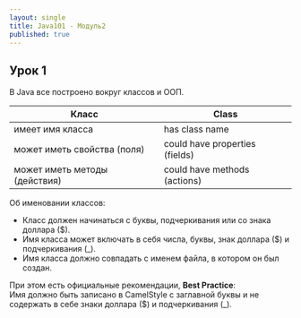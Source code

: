 ```yaml
---
layout: single
title: Java101 - Модуль2
published: true
---
```

## Урок 1

В Java все построено вокруг классов и ООП.

| Класс							|Class							|
| ----------------------------- | ----------------------------- |
| имеет имя класса				|has class name					|
| может иметь свойства (поля)	|could have properties (fields)	|
| может иметь методы (действия)	|could have methods (actions)	|

Об именовании классов:  
- Класс должен начинаться с буквы, подчеркивания или со знака доллара ($).  
- Имя класса может включать в себя числа, буквы, знак доллара ($) и подчеркивания (_).
- Имя класса должно совпадать с именем файла, в котором он был создан.

При этом есть официальные рекомендации, **Best Practice**:  
Имя должно быть записано в CamelStyle с заглавной буквы и не содержать в себе знаки доллара ($) и подчеркивания (_).

